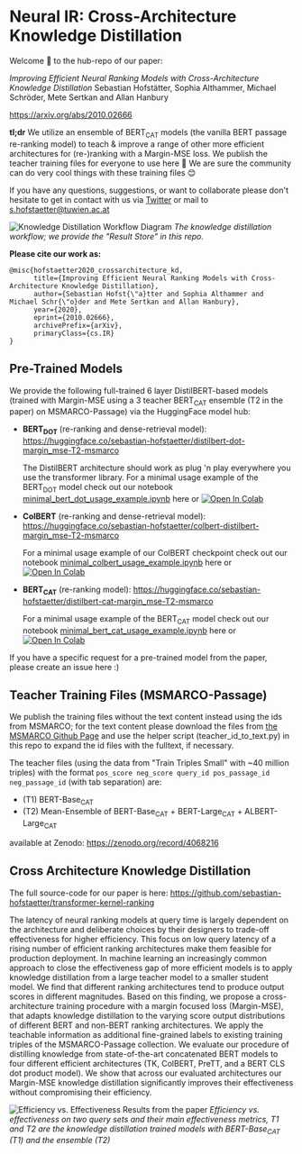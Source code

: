 # Neural IR: Cross-Architecture Knowledge Distillation

Welcome 🙌 to the hub-repo of our paper:

*Improving Efficient Neural Ranking Models with Cross-Architecture Knowledge Distillation*  Sebastian Hofstätter, Sophia Althammer, Michael Schröder, Mete Sertkan and Allan Hanbury

https://arxiv.org/abs/2010.02666

**tl;dr** We utilize an ensemble of BERT<sub>CAT</sub> models (the vanilla BERT passage re-ranking model) to teach & improve a range of other more efficient architectures for (re-)ranking with a Margin-MSE loss. We publish the teacher training files for everyone to use here 🎉 We are sure the community can do very cool things with these training files 😊

If you have any questions, suggestions, or want to collaborate please don't hesitate to get in contact with us via [Twitter](https://twitter.com/s_hofstaetter) or mail to s.hofstaetter@tuwien.ac.at

![Knowledge Distillation Workflow Diagram](figures/workflow.png)
*The knowledge distillation workflow; we provide the "Result Store" in this repo.*

**Please cite our work as:**
````
@misc{hofstaetter2020_crossarchitecture_kd,
      title={Improving Efficient Neural Ranking Models with Cross-Architecture Knowledge Distillation}, 
      author={Sebastian Hofst{\"a}tter and Sophia Althammer and Michael Schr{\"o}der and Mete Sertkan and Allan Hanbury},
      year={2020},
      eprint={2010.02666},
      archivePrefix={arXiv},
      primaryClass={cs.IR}
}
````
## Pre-Trained Models

We provide the following full-trained 6 layer DistilBERT-based models (trained with Margin-MSE using a 3 teacher BERT<sub>CAT</sub> ensemble (T2 in the paper) on MSMARCO-Passage) via the HuggingFace model hub:

* **BERT<sub>DOT</sub>** (re-ranking and dense-retrieval model): https://huggingface.co/sebastian-hofstaetter/distilbert-dot-margin_mse-T2-msmarco

    The DistilBERT architecture should work as plug 'n play everywhere you use the transformer library. For a minimal usage example of the BERT<sub>DOT</sub> model check out our notebook [minimal_bert_dot_usage_example.ipynb](minimal_bert_dot_usage_example.ipynb) here or [![Open In Colab](https://colab.research.google.com/assets/colab-badge.svg)](https://colab.research.google.com/github/sebastian-hofstaetter/neural-ranking-kd/blob/master/minimal_bert_dot_usage_example.ipynb)

* **ColBERT** (re-ranking and dense-retrieval model): https://huggingface.co/sebastian-hofstaetter/colbert-distilbert-margin_mse-T2-msmarco
    
    For a minimal usage example of our ColBERT checkpoint check out our notebook [minimal_colbert_usage_example.ipynb](minimal_colbert_usage_example.ipynb) here or [![Open In Colab](https://colab.research.google.com/assets/colab-badge.svg)](https://colab.research.google.com/github/sebastian-hofstaetter/neural-ranking-kd/blob/master/minimal_colbert_usage_example.ipynb)

* **BERT<sub>CAT</sub>** (re-ranking model): https://huggingface.co/sebastian-hofstaetter/distilbert-cat-margin_mse-T2-msmarco

    For a minimal usage example of the BERT<sub>CAT</sub> model check out our notebook [minimal_bert_cat_usage_example.ipynb](minimal_bert_cat_usage_example.ipynb) here or [![Open In Colab](https://colab.research.google.com/assets/colab-badge.svg)](https://colab.research.google.com/github/sebastian-hofstaetter/neural-ranking-kd/blob/master/minimal_bert_cat_usage_example.ipynb)


If you have a specific request for a pre-trained model from the paper, please create an issue here :) 

## Teacher Training Files (MSMARCO-Passage)

We publish the training files without the text content instead using the ids from MSMARCO; for the text content please download the files from [the MSMARCO Github Page](https://github.com/microsoft/MSMARCO-Passage-Ranking#data-information-and-formating) and use the helper script (teacher_id_to_text.py) in this repo to expand the id files with the fulltext, if necessary. 

The teacher files (using the data from "Train Triples Small" with ~40 million triples) with the format ``pos_score neg_score query_id pos_passage_id neg_passage_id`` (with tab separation) are:

- (T1) BERT-Base<sub>CAT</sub>
- (T2) Mean-Ensemble of BERT-Base<sub>CAT</sub> + BERT-Large<sub>CAT</sub> + ALBERT-Large<sub>CAT</sub>

available at Zenodo: https://zenodo.org/record/4068216

## Cross Architecture Knowledge Distillation

The full source-code for our paper is here: https://github.com/sebastian-hofstaetter/transformer-kernel-ranking

The latency of neural ranking models at query time is largely dependent on the architecture and deliberate choices by their designers to trade-off effectiveness for higher efficiency. This focus on low query latency of a rising number of efficient ranking architectures make them feasible for production deployment. In machine learning an increasingly common approach to close the effectiveness gap of more efficient models is to apply knowledge distillation from a large teacher model to a smaller student model. We find that different ranking architectures tend to produce output scores in different magnitudes. Based on this finding, we propose a cross-architecture training procedure with a margin focused loss (Margin-MSE), that adapts knowledge distillation to the varying score output distributions of different BERT and non-BERT ranking architectures. We apply the teachable information as additional fine-grained labels to existing training triples of the MSMARCO-Passage collection. We evaluate our procedure of distilling knowledge from state-of-the-art concatenated BERT models to four different efficient architectures (TK, ColBERT, PreTT, and a BERT CLS dot product model). We show that across our evaluated architectures our Margin-MSE knowledge distillation significantly improves their effectiveness without compromising their efficiency. 


![Efficiency vs. Effectiveness Results from the paper](figures/efficiency-effectiveness-plot.png)
*Efficiency vs. effectiveness on two query sets and their main effectiveness metrics, T1 and T2 are the knowledge distillation trained models with BERT-Base<sub>CAT</sub> (T1) and the ensemble (T2)*
